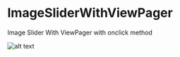 # ImageSliderWithViewPager
Image Slider With ViewPager with onclick method
<p><img src="https://github.com/developerankitkumar/MaterialTabViewerLoginSignup/blob/master/Screenshots/Preview.gif" alt="alt text" style="max-width:100%;"></p>
